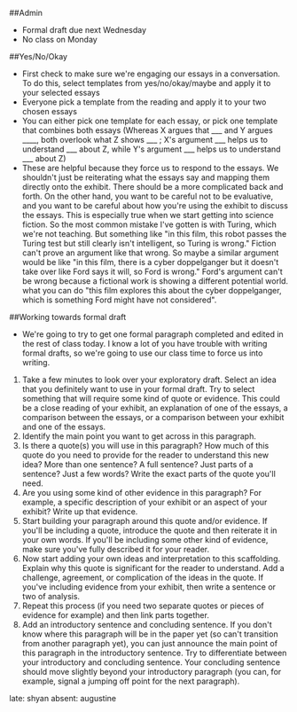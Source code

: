 ##Admin
- Formal draft due next Wednesday
- No class on Monday

##Yes/No/Okay
- First check to make sure we're engaging our essays in a conversation. To do this, select templates from yes/no/okay/maybe and apply it to your selected essays
- Everyone pick a template from the reading and apply it to your two chosen essays
- You can either pick one template for each essay, or pick one template that combines both essays
(Whereas X argues that ___ and Y argues ____, both overlook what Z shows ___ ; X's argument ___ helps us to understand ___ about Z, while Y's argument ___ helps us to understand ___ about Z)
- These are helpful because they force us to respond to the essays. We shouldn't just be reiterating what the essays say and mapping them directly onto the exhibit. There should be a more complicated back and forth. On the other hand, you want to be careful not to be evaluative, and you want to be careful about how you're using the exhibit to discuss the essays. This is especially true when we start getting into science fiction. So the most common mistake I've gotten is with Turing, which we're not teaching. But something like "in this film, this robot passes the Turing test but still clearly isn't intelligent, so Turing is wrong." Fiction can't prove an argument like that wrong. So maybe a similar argument would be like "in this film, there is a cyber doppelganger but it doesn't take over like Ford says it will, so Ford is wrong." Ford's argument can't be wrong because a fictional work is showing a different potential world. what you can do "this film explores this about the cyber doppelganger, which is something Ford might have not considered".

##Working towards formal draft
- We're going to try to get one formal paragraph completed and edited in the rest of class today. I know a lot of you have trouble with writing formal drafts, so we're going to use our class time to force us into writing.
1. Take a few minutes to look over your exploratory draft. Select an idea that you definitely want to use in your formal draft. Try to select something that will require some kind of quote or evidence. This could be a close reading of your exhibit, an explanation of one of the essays, a comparison between the essays, or a comparison between your exhibit and one of the essays.
2. Identify the main point you want to get across in this paragraph.
3. Is there a quote(s) you will use in this paragraph? How much of this quote do you need to provide for the reader to understand this new idea? More than one sentence? A full sentence? Just parts of a sentence? Just a few words? Write the exact parts of the quote you'll need.
4. Are you using some kind of other evidence in this paragraph? For example, a specific description of your exhibit or an aspect of your exhibit? Write up that evidence.
5. Start building your paragraph around this quote and/or evidence. If you'll be including a quote, introduce the quote and then reiterate it in your own words. If you'll be including some other kind of evidence, make sure you've fully described it for your reader.
6. Now start adding your own ideas and interpretation to this scaffolding. Explain why this quote is significant for the reader to understand. Add a challenge, agreement, or complication of the ideas in the quote. If you've including evidence from your exhibit, then write a sentence or two of analysis.
7. Repeat this process (if you need two separate quotes or pieces of evidence for example) and then link parts together.
8. Add an introductory sentence and concluding sentence. If you don't know where this paragraph will be in the paper yet (so can't transition from another paragraph yet), you can just announce the main point of this paragraph in the introductory sentence. Try to differentiate between your introductory and concluding sentence. Your concluding sentence should move slightly beyond your introductory paragraph (you can, for example, signal a jumping off point for the next paragraph).

late: shyan
absent: augustine
